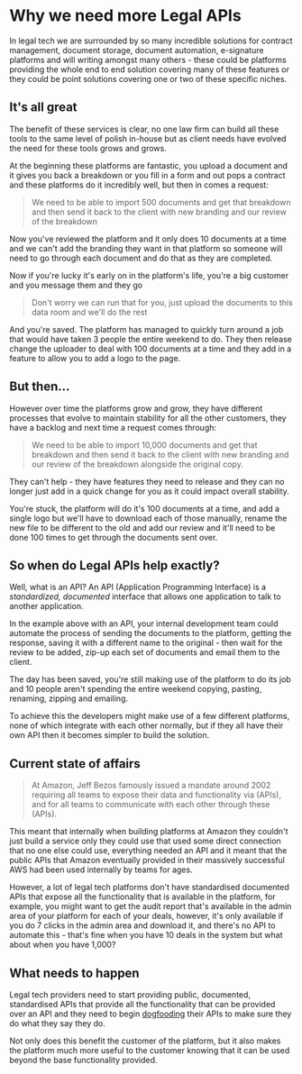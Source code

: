 
# Why we need more Legal APIs

In legal tech we are surrounded by so many incredible solutions for contract management, document storage, document automation, e-signature platforms and will writing amongst many others - these could be platforms providing the whole end to end solution covering many of these features or they could be point solutions covering one or two of these specific niches.

## It's all great

The benefit of these services is clear, no one law firm can build all these tools to the same level of polish in-house but as client needs have evolved the need for these tools grows and grows.

At the beginning these platforms are fantastic, you upload a document and it gives you back a breakdown or you fill in a form and out pops a contract and these platforms do it incredibly well, but then in comes a request:

> We need to be able to import 500 documents and get that breakdown and then send it back to the client with new branding and our review of the breakdown

Now you've reviewed the platform and it only does 10 documents at a time and we can't add the branding they want in that platform so someone will need to go through each document and do that as they are completed.

Now if you're lucky it's early on in the platform's life, you're a big customer and you message them and they go

> Don't worry we can run that for you, just upload the documents to this data room and we'll do the rest

And you're saved. The platform has managed to quickly turn around a job that would have taken 3 people the entire weekend to do. They then release change the uploader to deal with 100 documents at a time and they add in a feature to allow you to add a logo to the page.

## But then...

However over time the platforms grow and grow, they have different processes that evolve to maintain stability for all the other customers, they have a backlog and next time a request comes through:

> We need to be able to import 10,000 documents and get that breakdown and then send it back to the client with new branding and our review of the breakdown alongside the original copy.

They can't help - they have features they need to release and they can no longer just add in a quick change for you as it could impact overall stability.

You're stuck, the platform will do it's 100 documents at a time, and add a single logo but we'll have to download each of those manually, rename the new file to be different to the old and add our review and it'll need to be done 100 times to get through the documents sent over.

## So when do Legal APIs help exactly?

Well, what is an API? An API (Application Programming Interface) is a _standardized, documented_ interface that allows one application to talk to another application.

In the example above with an API, your internal development team could automate the process of sending the documents to the platform, getting the response, saving it with a different name to the original - then wait for the review to be added, zip-up each set of documents and email them to the client.

The day has been saved, you're still making use of the platform to do its job and 10 people aren't spending the entire weekend copying, pasting, renaming,  zipping and emailing.

To achieve this the developers might make use of a few different platforms, none of which integrate with each other normally, but if they all have their own API then it becomes simpler to build the solution.

## Current state of affairs

> At Amazon, Jeff Bezos famously issued a mandate around 2002 requiring all teams to expose their data and functionality via (APIs), and for all teams to communicate with each other through these (APIs).

This meant that internally when building platforms at Amazon they couldn't just build a service only they could use that used some direct connection that no one else could use, everything needed an API and it meant that the public APIs that Amazon eventually provided in their massively successful AWS had been used internally by teams for ages.

However, a lot of legal tech platforms don't have standardised documented APIs that expose all the functionality that is available in the platform, for example, you might want to get the audit report that's available in the admin area of your platform for each of your deals, however, it's only available if you do 7 clicks in the admin area and download it, and there's no API to automate this - that's fine when you have 10 deals in the system but what about when you have 1,000?

## What needs to happen

Legal tech providers need to start providing public, documented, standardised APIs that provide all the functionality that can be provided over an API and they need to begin [dogfooding](https://deviq.com/practices/dogfooding) their APIs to make sure they do what they say they do.

Not only does this benefit the customer of the platform, but it also makes the platform much more useful to the customer knowing that it can be used beyond the base functionality provided.
